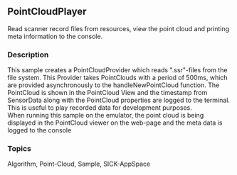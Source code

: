 ## PointCloudPlayer
Read scanner record files from resources, view the point cloud and printing meta information to the console.  

### Description
This sample creates a PointCloudProvider which reads ".ssr"-files from the
file system. This Provider takes PointClouds with a period of 500ms, which are
provided asynchronously to the handleNewPointCloud function. The PointCloud is
shown in the PointCloud View and the timestamp from SensorData along with the
PointCloud properties are logged to the terminal. This is useful to play recorded
data for development purposes.  
When running this sample on the emulator, the point cloud is being displayed in
the PointCloud viewer on the web-page and the meta data is logged to the console

### Topics
Algorithm, Point-Cloud, Sample, SICK-AppSpace